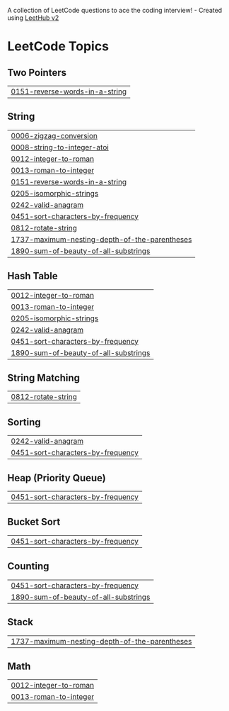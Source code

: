 A collection of LeetCode questions to ace the coding interview! - Created using [LeetHub v2](https://github.com/arunbhardwaj/LeetHub-2.0)
<!---LeetCode Topics Start-->
# LeetCode Topics
## Two Pointers
|  |
| ------- |
| [0151-reverse-words-in-a-string](https://github.com/Dipak-8/DSA-String/tree/master/0151-reverse-words-in-a-string) |
## String
|  |
| ------- |
| [0006-zigzag-conversion](https://github.com/Dipak-8/DSA-String/tree/master/0006-zigzag-conversion) |
| [0008-string-to-integer-atoi](https://github.com/Dipak-8/DSA-String/tree/master/0008-string-to-integer-atoi) |
| [0012-integer-to-roman](https://github.com/Dipak-8/DSA-String/tree/master/0012-integer-to-roman) |
| [0013-roman-to-integer](https://github.com/Dipak-8/DSA-String/tree/master/0013-roman-to-integer) |
| [0151-reverse-words-in-a-string](https://github.com/Dipak-8/DSA-String/tree/master/0151-reverse-words-in-a-string) |
| [0205-isomorphic-strings](https://github.com/Dipak-8/DSA-String/tree/master/0205-isomorphic-strings) |
| [0242-valid-anagram](https://github.com/Dipak-8/DSA-String/tree/master/0242-valid-anagram) |
| [0451-sort-characters-by-frequency](https://github.com/Dipak-8/DSA-String/tree/master/0451-sort-characters-by-frequency) |
| [0812-rotate-string](https://github.com/Dipak-8/DSA-String/tree/master/0812-rotate-string) |
| [1737-maximum-nesting-depth-of-the-parentheses](https://github.com/Dipak-8/DSA-String/tree/master/1737-maximum-nesting-depth-of-the-parentheses) |
| [1890-sum-of-beauty-of-all-substrings](https://github.com/Dipak-8/DSA-String/tree/master/1890-sum-of-beauty-of-all-substrings) |
## Hash Table
|  |
| ------- |
| [0012-integer-to-roman](https://github.com/Dipak-8/DSA-String/tree/master/0012-integer-to-roman) |
| [0013-roman-to-integer](https://github.com/Dipak-8/DSA-String/tree/master/0013-roman-to-integer) |
| [0205-isomorphic-strings](https://github.com/Dipak-8/DSA-String/tree/master/0205-isomorphic-strings) |
| [0242-valid-anagram](https://github.com/Dipak-8/DSA-String/tree/master/0242-valid-anagram) |
| [0451-sort-characters-by-frequency](https://github.com/Dipak-8/DSA-String/tree/master/0451-sort-characters-by-frequency) |
| [1890-sum-of-beauty-of-all-substrings](https://github.com/Dipak-8/DSA-String/tree/master/1890-sum-of-beauty-of-all-substrings) |
## String Matching
|  |
| ------- |
| [0812-rotate-string](https://github.com/Dipak-8/DSA-String/tree/master/0812-rotate-string) |
## Sorting
|  |
| ------- |
| [0242-valid-anagram](https://github.com/Dipak-8/DSA-String/tree/master/0242-valid-anagram) |
| [0451-sort-characters-by-frequency](https://github.com/Dipak-8/DSA-String/tree/master/0451-sort-characters-by-frequency) |
## Heap (Priority Queue)
|  |
| ------- |
| [0451-sort-characters-by-frequency](https://github.com/Dipak-8/DSA-String/tree/master/0451-sort-characters-by-frequency) |
## Bucket Sort
|  |
| ------- |
| [0451-sort-characters-by-frequency](https://github.com/Dipak-8/DSA-String/tree/master/0451-sort-characters-by-frequency) |
## Counting
|  |
| ------- |
| [0451-sort-characters-by-frequency](https://github.com/Dipak-8/DSA-String/tree/master/0451-sort-characters-by-frequency) |
| [1890-sum-of-beauty-of-all-substrings](https://github.com/Dipak-8/DSA-String/tree/master/1890-sum-of-beauty-of-all-substrings) |
## Stack
|  |
| ------- |
| [1737-maximum-nesting-depth-of-the-parentheses](https://github.com/Dipak-8/DSA-String/tree/master/1737-maximum-nesting-depth-of-the-parentheses) |
## Math
|  |
| ------- |
| [0012-integer-to-roman](https://github.com/Dipak-8/DSA-String/tree/master/0012-integer-to-roman) |
| [0013-roman-to-integer](https://github.com/Dipak-8/DSA-String/tree/master/0013-roman-to-integer) |
<!---LeetCode Topics End-->